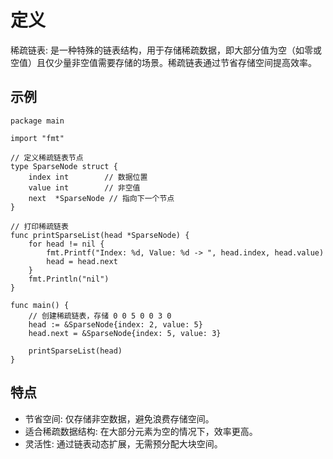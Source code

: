 # 定义

稀疏链表: 是一种特殊的链表结构，用于存储稀疏数据，即大部分值为空（如零或空值）且仅少量非空值需要存储的场景。稀疏链表通过节省存储空间提高效率。

## 示例

```golang
package main

import "fmt"

// 定义稀疏链表节点
type SparseNode struct {
    index int        // 数据位置
    value int        // 非空值
    next  *SparseNode // 指向下一个节点
}

// 打印稀疏链表
func printSparseList(head *SparseNode) {
    for head != nil {
        fmt.Printf("Index: %d, Value: %d -> ", head.index, head.value)
        head = head.next
    }
    fmt.Println("nil")
}

func main() {
    // 创建稀疏链表，存储 0 0 5 0 0 3 0
    head := &SparseNode{index: 2, value: 5}
    head.next = &SparseNode{index: 5, value: 3}

    printSparseList(head)
}
```

## 特点

+ 节省空间: 仅存储非空数据，避免浪费存储空间。
+ 适合稀疏数据结构: 在大部分元素为空的情况下，效率更高。
+ 灵活性: 通过链表动态扩展，无需预分配大块空间。
